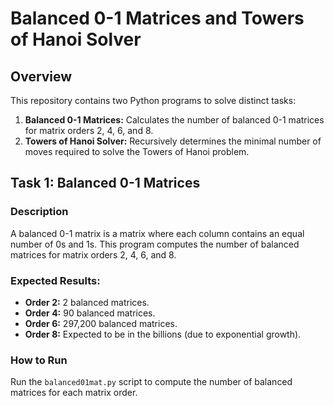 # Balanced 0-1 Matrices and Towers of Hanoi Solver

## Overview

This repository contains two Python programs to solve distinct tasks:
1. **Balanced 0-1 Matrices:** Calculates the number of balanced 0-1 matrices for matrix orders 2, 4, 6, and 8.
2. **Towers of Hanoi Solver:** Recursively determines the minimal number of moves required to solve the Towers of Hanoi problem.

## Task 1: Balanced 0-1 Matrices

### Description
A balanced 0-1 matrix is a matrix where each column contains an equal number of 0s and 1s. This program computes the number of balanced matrices for matrix orders 2, 4, 6, and 8.

### Expected Results:
- **Order 2:** 2 balanced matrices.
- **Order 4:** 90 balanced matrices.
- **Order 6:** 297,200 balanced matrices.
- **Order 8:** Expected to be in the billions (due to exponential growth).

### How to Run
Run the `balanced01mat.py` script to compute the number of balanced matrices for each matrix order.

